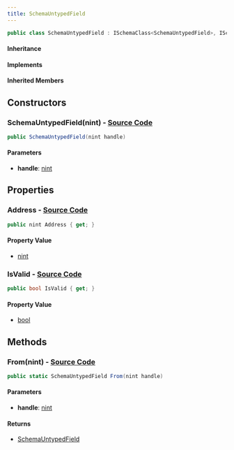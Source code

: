 ```yaml
---
title: SchemaUntypedField
---
```


```csharp
public class SchemaUntypedField : ISchemaClass<SchemaUntypedField>, ISchemaField, ISchemaClass, INativeHandle
```

#### Inheritance

#### Implements

#### Inherited Members

## Constructors

### **SchemaUntypedField(nint)** - [Source Code](https://github.com/swiftly-solution/swiftlys2/blob/main/managed/src/SwiftlyS2.Shared/Modules/Schemas/SchemaUntypedField.cs#L12)

```csharp
public SchemaUntypedField(nint handle)
```

#### Parameters

- **handle**: [nint](https://learn.microsoft.com/dotnet/api/system.intptr)

## Properties

### **Address** - [Source Code](https://github.com/swiftly-solution/swiftlys2/blob/main/managed/src/SwiftlyS2.Shared/Modules/Schemas/SchemaUntypedField.cs#L20)

```csharp
public nint Address { get; }
```

#### Property Value

- [nint](https://learn.microsoft.com/dotnet/api/system.intptr)

### **IsValid** - [Source Code](https://github.com/swiftly-solution/swiftlys2/blob/main/managed/src/SwiftlyS2.Shared/Modules/Schemas/SchemaUntypedField.cs#L10)

```csharp
public bool IsValid { get; }
```

#### Property Value

- [bool](https://learn.microsoft.com/dotnet/api/system.boolean)

## Methods

### **From(nint)** - [Source Code](https://github.com/swiftly-solution/swiftlys2/blob/main/managed/src/SwiftlyS2.Shared/Modules/Schemas/SchemaUntypedField.cs#L16)

```csharp
public static SchemaUntypedField From(nint handle)
```

#### Parameters

- **handle**: [nint](https://learn.microsoft.com/dotnet/api/system.intptr)

#### Returns

- [SchemaUntypedField](/docs/api/shared/schemas/schemauntypedfield)

